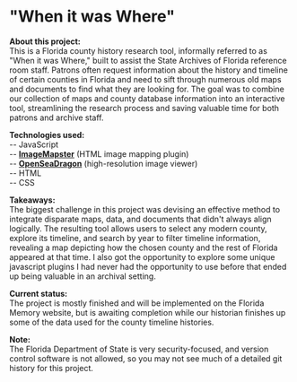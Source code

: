 # "When it was Where"

<b>About this project:</b><br/>
This is a Florida county history research tool, informally referred to as "When it was Where," built to assist the State Archives of Florida reference room staff. Patrons often request information about the history and timeline of certain counties in Florida and need to sift through numerous old maps and documents to find what they are looking for. The goal was to combine our collection of maps and county database information into an interactive tool, streamlining the research process and saving valuable time for both patrons and archive staff.


<b>Technologies used:</b><br/>
-- JavaScript<br/>
-- <b><a href="https://github.com/jamietre/ImageMapster">ImageMapster</a></b> (HTML image mapping plugin)<br/>
-- <b><a href="https://github.com/openseadragon/openseadragon">OpenSeaDragon</a></b> (high-resolution image viewer)<br/>
-- HTML<br/>
-- CSS<br/>

<b>Takeaways:</b><br/>
The biggest challenge in this project was devising an effective method to integrate disparate maps, data, and documents that didn't always align logically. The resulting tool allows users to select any modern county, explore its timeline, and search by year to filter timeline information, revealing a map depicting how the chosen county and the rest of Florida appeared at that time. I also got the opportunity to explore some unique javascript plugins I had never had the opportunity to use before that ended up being valuable in an archival setting.

<b>Current status:</b><br/>
The project is mostly finished and will be implemented on the Florida Memory website, but is awaiting completion while our historian finishes up some of the data used for the county timeline histories.

<b>Note:</b><br/>
The Florida Department of State is very security-focused, and version control software is not allowed, so you may not see much of a detailed git history for this project.
